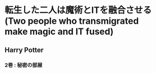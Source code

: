 # 転生した二人は魔術とITを融合させる(Two people who transmigrated make magic and IT fused)
## Harry Potter
### 2巻 : 秘密の部屋
